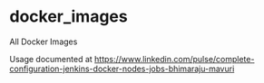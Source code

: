 # docker_images
All Docker Images

Usage documented at https://www.linkedin.com/pulse/complete-configuration-jenkins-docker-nodes-jobs-bhimaraju-mavuri
